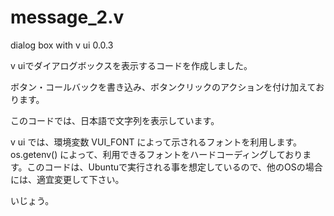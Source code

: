 # message_2.v

dialog box with v ui 0.0.3

v uiでダイアログボックスを表示するコードを作成しました。

ボタン・コールバックを書き込み、ボタンクリックのアクションを付け加えております。

このコードでは、日本語で文字列を表示しています。

v ui では、環境変数 VUI_FONT によって示されるフォントを利用します。
os.getenv() によって、利用できるフォントをハードコーディングしております。このコードは、Ubuntuで実行される事を想定しているので、他のOSの場合には、適宜変更して下さい。

いじょう。

